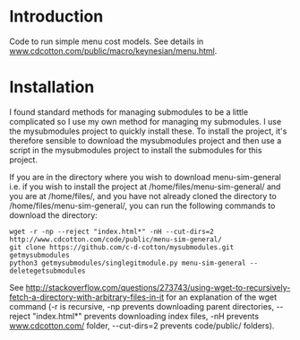 # Introduction
Code to run simple menu cost models. See details in www.cdcotton.com/public/macro/keynesian/menu.html.

# Installation
<!---INSTALLATION_WGET_SUBMODULES_START.-->
I found standard methods for managing submodules to be a little complicated so I use my own method for managing my submodules. I use the mysubmodules project to quickly install these. To install the project, it's therefore sensible to download the mysubmodules project and then use a script in the mysubmodules project to install the submodules for this project.

If you are in the directory where you wish to download menu-sim-general i.e. if you wish to install the project at /home/files/menu-sim-general/ and you are at /home/files/, and you have not already cloned the directory to /home/files/menu-sim-general/, you can run the following commands to download the directory:

```
wget -r -np --reject "index.html*" -nH --cut-dirs=2 http://www.cdcotton.com/code/public/menu-sim-general/
git clone https://github.com/c-d-cotton/mysubmodules.git getmysubmodules
python3 getmysubmodules/singlegitmodule.py menu-sim-general --deletegetsubmodules
```

See http://stackoverflow.com/questions/273743/using-wget-to-recursively-fetch-a-directory-with-arbitrary-files-in-it for an explanation of the wget command (-r is recursive, -np prevents downloading parent directories, --reject "index.html\*" prevents downloading index files, -nH prevents www.cdcotton.com/ folder, --cut-dirs=2 prevents code/public/ folders).
<!---INSTALLATION_WGET_SUBMODULES_END.-->


